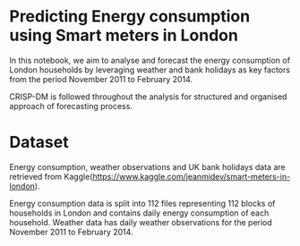 # Predicting Energy consumption using Smart meters in London

In this notebook, we aim to analyse and forecast the energy consumption of London households by leveraging weather and bank holidays as key factors from the period November 2011 to February 2014. 

CRISP-DM is followed throughout the analysis for structured and organised approach of forecasting process. 

# Dataset

Energy consumption, weather observations and UK bank holidays data are retrieved from Kaggle(https://www.kaggle.com/jeanmidev/smart-meters-in-london). 

Energy consumption data is split into 112 files representing 112 blocks of households in London and contains daily energy consumption of each household. Weather data has daily weather observations for the period November 2011 to February 2014. 

